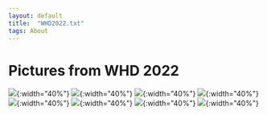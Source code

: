 ```yaml
---
layout: default
title:  "WHD2022.txt"
tags: About
---
```


# Pictures from WHD 2022

![](/assets/img/WHD2022/1.jpg){:width="40%"}
![](/assets/img/WHD2022/2.jpg){:width="40%"}
![](/assets/img/WHD2022/3.jpg){:width="40%"}
![](/assets/img/WHD2022/4.jpg){:width="40%"}
![](/assets/img/WHD2022/5.jpg){:width="40%"}
![](/assets/img/WHD2022/6.jpg){:width="40%"}
![](/assets/img/WHD2022/7.jpg){:width="40%"}
![](/assets/img/WHD2022/8.jpg){:width="40%"}